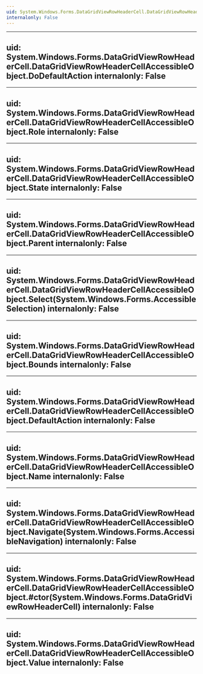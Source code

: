 ```yaml
---
uid: System.Windows.Forms.DataGridViewRowHeaderCell.DataGridViewRowHeaderCellAccessibleObject
internalonly: False
---
```


---
uid: System.Windows.Forms.DataGridViewRowHeaderCell.DataGridViewRowHeaderCellAccessibleObject.DoDefaultAction
internalonly: False
---

---
uid: System.Windows.Forms.DataGridViewRowHeaderCell.DataGridViewRowHeaderCellAccessibleObject.Role
internalonly: False
---

---
uid: System.Windows.Forms.DataGridViewRowHeaderCell.DataGridViewRowHeaderCellAccessibleObject.State
internalonly: False
---

---
uid: System.Windows.Forms.DataGridViewRowHeaderCell.DataGridViewRowHeaderCellAccessibleObject.Parent
internalonly: False
---

---
uid: System.Windows.Forms.DataGridViewRowHeaderCell.DataGridViewRowHeaderCellAccessibleObject.Select(System.Windows.Forms.AccessibleSelection)
internalonly: False
---

---
uid: System.Windows.Forms.DataGridViewRowHeaderCell.DataGridViewRowHeaderCellAccessibleObject.Bounds
internalonly: False
---

---
uid: System.Windows.Forms.DataGridViewRowHeaderCell.DataGridViewRowHeaderCellAccessibleObject.DefaultAction
internalonly: False
---

---
uid: System.Windows.Forms.DataGridViewRowHeaderCell.DataGridViewRowHeaderCellAccessibleObject.Name
internalonly: False
---

---
uid: System.Windows.Forms.DataGridViewRowHeaderCell.DataGridViewRowHeaderCellAccessibleObject.Navigate(System.Windows.Forms.AccessibleNavigation)
internalonly: False
---

---
uid: System.Windows.Forms.DataGridViewRowHeaderCell.DataGridViewRowHeaderCellAccessibleObject.#ctor(System.Windows.Forms.DataGridViewRowHeaderCell)
internalonly: False
---

---
uid: System.Windows.Forms.DataGridViewRowHeaderCell.DataGridViewRowHeaderCellAccessibleObject.Value
internalonly: False
---
